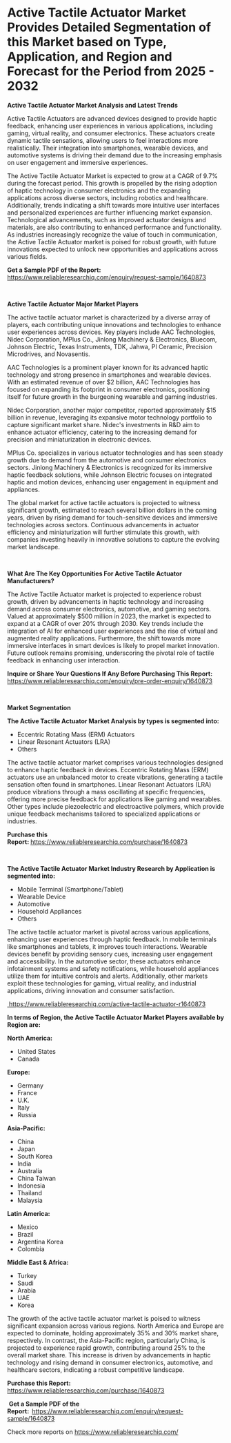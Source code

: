<p><h1>Active Tactile Actuator Market Provides Detailed Segmentation of this Market based on Type, Application, and Region and Forecast for the Period from 2025 - 2032</h1></p><p><strong>Active Tactile Actuator Market Analysis and Latest Trends</strong></p>
<p><p>Active Tactile Actuators are advanced devices designed to provide haptic feedback, enhancing user experiences in various applications, including gaming, virtual reality, and consumer electronics. These actuators create dynamic tactile sensations, allowing users to feel interactions more realistically. Their integration into smartphones, wearable devices, and automotive systems is driving their demand due to the increasing emphasis on user engagement and immersive experiences.</p><p>The Active Tactile Actuator Market is expected to grow at a CAGR of 9.7% during the forecast period. This growth is propelled by the rising adoption of haptic technology in consumer electronics and the expanding applications across diverse sectors, including robotics and healthcare. Additionally, trends indicating a shift towards more intuitive user interfaces and personalized experiences are further influencing market expansion. Technological advancements, such as improved actuator designs and materials, are also contributing to enhanced performance and functionality. As industries increasingly recognize the value of touch in communication, the Active Tactile Actuator market is poised for robust growth, with future innovations expected to unlock new opportunities and applications across various fields.</p></p>
<p><strong>Get a Sample PDF of the Report:&nbsp;</strong> <a href="https://www.reliableresearchiq.com/enquiry/request-sample/1640873?utm_campaign=2042&utm_medium=2&utm_source=Github&utm_content=ia&utm_term=12022025&utm_id=active-tactile-actuator">https://www.reliableresearchiq.com/enquiry/request-sample/1640873</a></p>
<p>&nbsp;</p>
<p><strong>Active Tactile Actuator Major Market Players</strong></p>
<p><p>The active tactile actuator market is characterized by a diverse array of players, each contributing unique innovations and technologies to enhance user experiences across devices. Key players include AAC Technologies, Nidec Corporation, MPlus Co., Jinlong Machinery & Electronics, Bluecom, Johnson Electric, Texas Instruments, TDK, Jahwa, PI Ceramic, Precision Microdrives, and Novasentis.</p><p>AAC Technologies is a prominent player known for its advanced haptic technology and strong presence in smartphones and wearable devices. With an estimated revenue of over $2 billion, AAC Technologies has focused on expanding its footprint in consumer electronics, positioning itself for future growth in the burgeoning wearable and gaming industries.</p><p>Nidec Corporation, another major competitor, reported approximately $15 billion in revenue, leveraging its expansive motor technology portfolio to capture significant market share. Nidec's investments in R&D aim to enhance actuator efficiency, catering to the increasing demand for precision and miniaturization in electronic devices.</p><p>MPlus Co. specializes in various actuator technologies and has seen steady growth due to demand from the automotive and consumer electronics sectors. Jinlong Machinery & Electronics is recognized for its immersive haptic feedback solutions, while Johnson Electric focuses on integrated haptic and motion devices, enhancing user engagement in equipment and appliances.</p><p>The global market for active tactile actuators is projected to witness significant growth, estimated to reach several billion dollars in the coming years, driven by rising demand for touch-sensitive devices and immersive technologies across sectors. Continuous advancements in actuator efficiency and miniaturization will further stimulate this growth, with companies investing heavily in innovative solutions to capture the evolving market landscape.</p></p>
<p>&nbsp;</p>
<p><strong>What Are The Key Opportunities For Active Tactile Actuator Manufacturers?</strong></p>
<p><p>The Active Tactile Actuator market is projected to experience robust growth, driven by advancements in haptic technology and increasing demand across consumer electronics, automotive, and gaming sectors. Valued at approximately $500 million in 2023, the market is expected to expand at a CAGR of over 20% through 2030. Key trends include the integration of AI for enhanced user experiences and the rise of virtual and augmented reality applications. Furthermore, the shift towards more immersive interfaces in smart devices is likely to propel market innovation. Future outlook remains promising, underscoring the pivotal role of tactile feedback in enhancing user interaction.</p></p>
<p><strong>Inquire or Share Your Questions If Any Before Purchasing This Report:</strong> <a href="https://www.reliableresearchiq.com/enquiry/pre-order-enquiry/1640873?utm_campaign=2042&utm_medium=2&utm_source=Github&utm_content=ia&utm_term=12022025&utm_id=active-tactile-actuator">https://www.reliableresearchiq.com/enquiry/pre-order-enquiry/1640873</a></p>
<p>&nbsp;</p>
<p><strong>Market Segmentation</strong></p>
<p><strong>The Active Tactile Actuator Market Analysis by types is segmented into:</strong></p>
<p><ul><li>Eccentric Rotating Mass (ERM) Actuators</li><li>Linear Resonant Actuators (LRA)</li><li>Others</li></ul></p>
<p><p>The active tactile actuator market comprises various technologies designed to enhance haptic feedback in devices. Eccentric Rotating Mass (ERM) actuators use an unbalanced motor to create vibrations, generating a tactile sensation often found in smartphones. Linear Resonant Actuators (LRA) produce vibrations through a mass oscillating at specific frequencies, offering more precise feedback for applications like gaming and wearables. Other types include piezoelectric and electroactive polymers, which provide unique feedback mechanisms tailored to specialized applications or industries.</p></p>
<p><strong>Purchase this Report:&nbsp;</strong><a href="https://www.reliableresearchiq.com/purchase/1640873?utm_campaign=2042&utm_medium=2&utm_source=Github&utm_content=ia&utm_term=12022025&utm_id=active-tactile-actuator">https://www.reliableresearchiq.com/purchase/1640873</a></p>
<p>&nbsp;</p>
<p><strong>The Active Tactile Actuator Market Industry Research by Application is segmented into:</strong></p>
<p><ul><li>Mobile Terminal (Smartphone/Tablet)</li><li>Wearable Device</li><li>Automotive</li><li>Household Appliances</li><li>Others</li></ul></p>
<p><p>The active tactile actuator market is pivotal across various applications, enhancing user experiences through haptic feedback. In mobile terminals like smartphones and tablets, it improves touch interactions. Wearable devices benefit by providing sensory cues, increasing user engagement and accessibility. In the automotive sector, these actuators enhance infotainment systems and safety notifications, while household appliances utilize them for intuitive controls and alerts. Additionally, other markets exploit these technologies for gaming, virtual reality, and industrial applications, driving innovation and consumer satisfaction.</p></p>
<p><a href="https://www.reliableresearchiq.com/active-tactile-actuator-r1640873?utm_campaign=2042&utm_medium=2&utm_source=Github&utm_content=ia&utm_term=12022025&utm_id=active-tactile-actuator">&nbsp;https://www.reliableresearchiq.com/active-tactile-actuator-r1640873</a></p>
<p><strong>In terms of Region, the Active Tactile Actuator Market Players available by Region are:</strong></p>
<p>
    <p> <strong> North America: </strong>
        <ul>
            <li>United States</li>
            <li>Canada</li>
        </ul>
        </p> 
    <p> <strong> Europe: </strong>
        <ul>
            <li>Germany</li>
            <li>France</li>
            <li>U.K.</li>
            <li>Italy</li>
            <li>Russia</li>
        </ul>
        </p> 
    <p> <strong> Asia-Pacific: </strong>
        <ul>
            <li>China</li>
            <li>Japan</li>
            <li>South Korea</li>
            <li>India</li>
            <li>Australia</li>
            <li>China Taiwan</li>
            <li>Indonesia</li>
            <li>Thailand</li>
            <li>Malaysia</li>
        </ul>
        </p> 
    <p> <strong> Latin America: </strong>
        <ul>
            <li>Mexico</li>
            <li>Brazil</li>
            <li>Argentina Korea</li>
            <li>Colombia</li>
        </ul>
        </p> 
    <p> <strong> Middle East & Africa: </strong>
        <ul>
            <li>Turkey</li>
            <li>Saudi</li>
            <li>Arabia</li>
            <li>UAE</li>
            <li>Korea</li>
        </ul>
    </p>
    </p>
<p><p>The growth of the active tactile actuator market is poised to witness significant expansion across various regions. North America and Europe are expected to dominate, holding approximately 35% and 30% market share, respectively. In contrast, the Asia-Pacific region, particularly China, is projected to experience rapid growth, contributing around 25% to the overall market share. This increase is driven by advancements in haptic technology and rising demand in consumer electronics, automotive, and healthcare sectors, indicating a robust competitive landscape.</p></p>
<p><strong>Purchase this Report: </strong><a href="https://www.reliableresearchiq.com/purchase/1640873?utm_campaign=2042&utm_medium=2&utm_source=Github&utm_content=ia&utm_term=12022025&utm_id=active-tactile-actuator">https://www.reliableresearchiq.com/purchase/1640873</a></p>
<p>&nbsp;<strong>Get a Sample PDF of the Report:&nbsp;&nbsp;</strong><a href="https://www.reliableresearchiq.com/enquiry/request-sample/1640873?utm_campaign=2042&utm_medium=2&utm_source=Github&utm_content=ia&utm_term=12022025&utm_id=active-tactile-actuator">https://www.reliableresearchiq.com/enquiry/request-sample/1640873</a></p>
<p><strong></strong></p>
<p>Check more reports on <a href="https://www.reliableresearchiq.com/?utm_campaign=2042&utm_medium=2&utm_source=Github&utm_content=ia&utm_term=12022025&utm_id=active-tactile-actuator">https://www.reliableresearchiq.com/</a></p>
